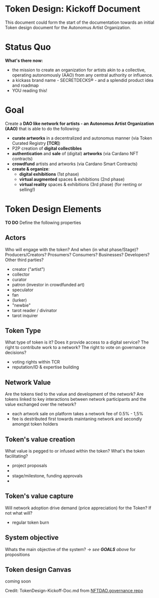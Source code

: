 # Token Design: Kickoff Document
This document could form the start of the documentation towards an initial Token design document for the Autonomus Artist Organization.

# Status Quo
**What's there now:** 
- the mission to create an organization for artists akin to a collective, operating autonomously (AAO) from any central authority or influence. 
- a kickass brand name - SECRETDECKS® - and a splendid product idea and roadmap
- YOU reading this!

# Goal
Create a **DAO like network for artists - an Autonomus Artist Organization (AAO)** that is able to do the following:
- **curate artworks** in a decentralized and autonomus manner (via Token Curated Registry **[TCR]**) 
- P2P creation of **digital collectibles**  
- **authentication** and **sale** of (digital) **artworks** (via Cardano NFT contracts)
- **crowdfund** artists and artworks (via Cardano Smart Contracts)
- **create & organize**: 
  - **digital exhibitions** (1st phase)
  - **virtual augmented** spaces & exhibitions (2nd phase)
  - **virtual reality** spaces & exhibitions (3rd phase) (for renting or selling!)

# Token Design Elements
**TO DO** Define the following properties

## Actors
Who will engage with the token? And when (in what phase/Stage)? Producers/Creators? Prosumers? Consumers? Businesses? Developers? Other third parties?
- creator ("artist")
- collector
- curator
- patron (investor in crowdfunded art)
- speculator
- fan
- (lurker)
- "newbie"
- tarot reader / divinator
- tarot inquirer

## Token Type
What type of token is it? Does it provide access to a digital service? The right to contribute work to a network? The right to vote on governance decisions?
- voting rights within TCR 
- reputation/ID & expertise building

## Network Value
Are the tokens  tied to the value and development of the network? Are tokens linked to key interactions between network participants and the value exchanged over the network? 
- each artwork sale on platform takes a network fee of 0.5% - 1,5%
- fee is destributed first towards maintaning network and secondly amongst token holders

## Token's value creation
What value is pegged to or infused within the token? What's the token facilitating?
- project proposals
- 
- stage/milestone, funding approvals
- 

## Token's value capture
Will network adoption drive demand (price appreciation) for the Token? If not what will?
- regular token burn

## System objective
Whats the main objective of the system? -> *see **GOALS** above* for propositions

## Token design Canvas
coming soon


Credit: TokenDesign-Kickoff-Doc.md from [NFTDAO.governance repo](https://github.com/DanM3rcurius/NFTDAO.governance/blob/main/TokenDesign-Kickoff-Doc.md)
